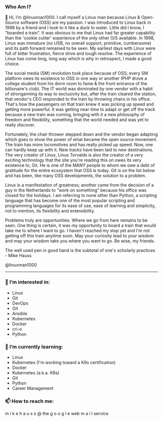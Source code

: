 ### Who Am I?
👋 Hi, I’m @linuxman1000.  I call myself a Linux man because Linux & Open-Source software (OSS) are my passion.  I was introduced to Linux back in 1998 by a friend and I took to it like a duck to water.  Little did I know, I "boarded a train".  It was obvious to me that Linux had far greater capability than the 'cookie cutter' experience of the only other O/S available.  In 1998, Linux was immature (no USB, no overall support, primitive, cumbersome) and its path forward remained to be seen.  My earliest days with Linux were full of bitter frustration, fierce drive and tough resolve.  The experience of Linux has come long, long way which is why in retrospect, I made a good choice.

The social media (SM) revolution took place because of OSS; every SM platform owes its existence to OSS in one way or another (PHP drove a college student from his dorm room to fame & the front entrance of the billionaire's club).  The IT world was dominated by one vendor with a habit of strongarming its way to exclusivity but, after the train cleared the station, that vendor's CEO responded to the train by throwing chairs in his office.  That's how the passengers on that train knew it was picking up speed and getting more powerful.  It was getting near time to adapt or get off the track because a new train was coming, bringing with it a new philosophy of freedom and flexibility, something that the world needed and was yet to really discover.

Fortunately, the chair thrower stepped down and the vendor began adapting which goes to show the power of what became the open source movement.  The train has more locomotives and has really picked up speed. Now, one can hardly keep up with it.  New tracks have been laid to new destinations.  The very creator of Linux, Linus Torvalds is also the creator of a very exciting technology that the site you're reading this on owes its very existence to, Git.  He is one of the MANY people to whom we owe a debt of gratitude for the entire ecosystem that OSS is today.  Git is on the list below and has been, like many OSS developments, the solution to a problem.

Linux is a manifestation of greatness; another came from the decision of a guy in the Netherlands to "work on something" because his office was closed for the holidays.  I am referring to none other than Python, a scripting language that has become one of the most popular scripting and programming languages for its ease of use, ease of learning and simplicity, not to mention, its flexibility and extensibility.

Problems truly are opportunities.  Where we go from here remains to be seen.  One thing is certain, it was my opportunity to board a train that would take me to where I want to go.  I haven't reached my stop yet and I'm not getting off this train anytime soon.  May your curiosity lead to your wisdom and may your wisdom take you where you want to go.  Be wise, my friends.

The well used pen in good hand is the subtotal of one's scholarly practices - Mike Hauss


@linuxman1000

---
### 👀 I’m interested in:
<ul>
  <li>Linux</li>
  <li>Git</li>
  <li>DevOps</li>
  <li>Git</li>
  <li>Ansible</li>
  <li>Kubernetes</li>
  <li>Docker</li>
  <li>cri-o</li>
  <li>Python</li>
</ul>

### 🌱 I’m currently learning:
<ul>
  <li>Linux</li>
  <li>Kubernetes (I'm working toward a K8s certification)</li>
  <li>Docker</li>
  <li>Kubernetes (a.k.a. K8s)</li>
  <li>Git</li>
  <li>Python</li>
  <li>Career Management</li>
</ul>

### 📫 How to reach me:
  m i k e h a u s s @ the g o o g l e web m a i l  service

<!--- - 💞️ I’m looking to collaborate on --->
  
<!---
linuxman1000/linuxman1000 is a ✨ special ✨ repository because its `README.md` (this file) appears on your GitHub profile.
You can click the Preview link to take a look at your changes.
--->
